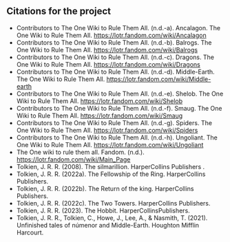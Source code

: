## Citations for the project
* Contributors to The One Wiki to Rule Them All. (n.d.-a). Ancalagon. The One Wiki to Rule Them All. https://lotr.fandom.com/wiki/Ancalagon 
* Contributors to The One Wiki to Rule Them All. (n.d.-b). Balrogs. The One Wiki to Rule Them All. https://lotr.fandom.com/wiki/Balrogs 
* Contributors to The One Wiki to Rule Them All. (n.d.-c). Dragons. The One Wiki to Rule Them All. https://lotr.fandom.com/wiki/Dragons 
* Contributors to The One Wiki to Rule Them All. (n.d.-d). Middle-Earth. The One Wiki to Rule Them All. https://lotr.fandom.com/wiki/Middle-earth 
* Contributors to The One Wiki to Rule Them All. (n.d.-e). Shelob. The One Wiki to Rule Them All. https://lotr.fandom.com/wiki/Shelob 
* Contributors to The One Wiki to Rule Them All. (n.d.-f). Smaug. The One Wiki to Rule Them All. https://lotr.fandom.com/wiki/Smaug 
* Contributors to The One Wiki to Rule Them All. (n.d.-g). Spiders. The One Wiki to Rule Them All. https://lotr.fandom.com/wiki/Spiders 
* Contributors to The One Wiki to Rule Them All. (n.d.-h). Ungoliant. The One Wiki to Rule Them All. https://lotr.fandom.com/wiki/Ungoliant 
* The One wiki to rule them all. Fandom. (n.d.). https://lotr.fandom.com/wiki/Main_Page 
* Tolkien, J. R. R. (2008). The silmarillion. HarperCollins Publishers . 
* Tolkien, J. R. R. (2022a). The Fellowship of the Ring. HarperCollins Publishers. 
* Tolkien, J. R. R. (2022b). The Return of the king. HarperCollins Publishers. 
* Tolkien, J. R. R. (2022c). The Two Towers. HarperCollins Publishers. 
* Tolkien, J. R. R. (2023). The Hobbit. HarperCollinsPublishers. 
* Tolkien, J. R. R., Tolkien, C., Howe, J., Lee, A., & Nasmith, T. (2021). Unfinished tales of númenor and Middle-Earth. Houghton Mifflin Harcourt. 
